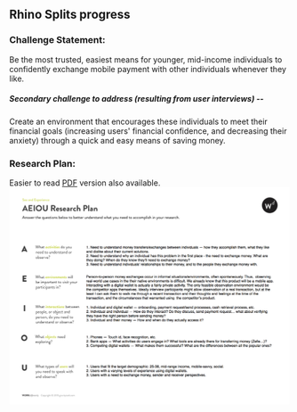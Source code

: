 ## Rhino Splits progress

### Challenge Statement:
Be the most trusted, easiest means for younger, mid-income individuals to confidently exchange mobile payment with other individuals whenever they like.
 
##### Secondary challenge to address (resulting from user interviews) --
Create an environment that encourages these individuals to meet their financial goals (increasing users' financial confidence, and decreasing their anxiety) through a quick and easy means of saving money.

### Research Plan:
Easier to read [PDF](rhino-splits-research-plan.pdf) version also available.
![Research plan](rhino-splits-research-plan-image.jpg)
